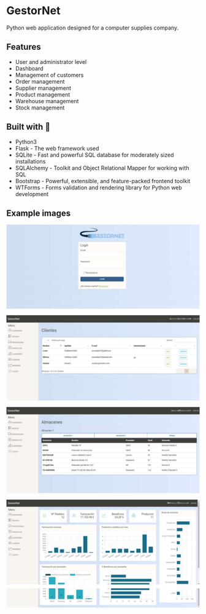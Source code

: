 # GestorNet

Python web application designed for a computer supplies company.

## Features

- User and administrator level
- Dashboard
- Management of customers 
- Order management
- Supplier management
- Product management
- Warehouse management
- Stock management

## Built with :nut_and_bolt:

- Python3
- Flask - The web framework used
- SQLite - Fast and powerful SQL database for moderately sized installations
- SQLAlchemy - Toolkit and Object Relational Mapper for working with SQL
- Bootstrap - Powerful, extensible, and feature-packed frontend toolkit
- WTForms - Forms validation and rendering library for Python web development

## Example images

![Image1][img1]

![Image2][img2]

![Image3][img3]

![Image4][img4]

[img1]: /static/img/gestornet1.png
[img2]: /static/img/gestornet2.png
[img3]: /static/img/gestornet3.png
[img4]: /static/img/gestornet4.png
